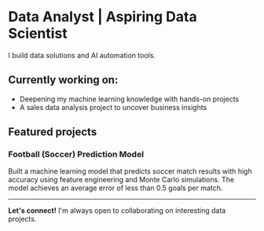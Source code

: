 # Data Analyst | Aspiring Data Scientist

I build data solutions and AI automation tools.

## Currently working on:
- Deepening my machine learning knowledge with hands-on projects
- A sales data analysis project to uncover business insights

## Featured projects
### Football (Soccer) Prediction Model
Built a machine learning model that predicts soccer match results with high accuracy using feature engineering and Monte Carlo simulations. The model achieves an average error of less than 0.5 goals per match.

---
**Let's connect!** I'm always open to collaborating on interesting data projects.
